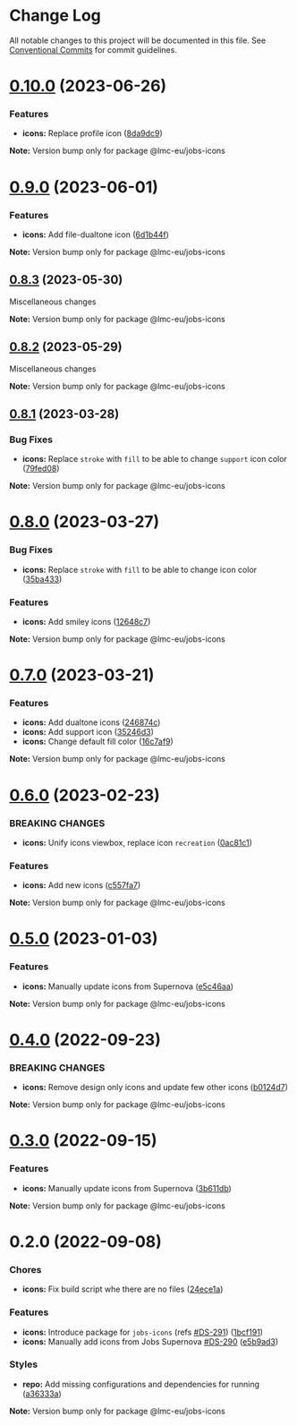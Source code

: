 # Change Log

All notable changes to this project will be documented in this file.
See [Conventional Commits](https://conventionalcommits.org) for commit guidelines.

<a name="0.10.0"></a>

# [0.10.0](https://github.com/lmc-eu/jobs-design-system/compare/@lmc-eu/jobs-icons@0.9.0...@lmc-eu/jobs-icons@0.10.0) (2023-06-26)

### Features

- **icons:** Replace profile icon ([8da9dc9](https://github.com/lmc-eu/jobs-design-system/commit/8da9dc9))

**Note:** Version bump only for package @lmc-eu/jobs-icons

<a name="0.9.0"></a>

# [0.9.0](https://github.com/lmc-eu/jobs-design-system/compare/@lmc-eu/jobs-icons@0.8.3...@lmc-eu/jobs-icons@0.9.0) (2023-06-01)

### Features

- **icons:** Add file-dualtone icon ([6d1b44f](https://github.com/lmc-eu/jobs-design-system/commit/6d1b44f))

**Note:** Version bump only for package @lmc-eu/jobs-icons

<a name="0.8.3"></a>

## [0.8.3](https://github.com/lmc-eu/jobs-design-system/compare/@lmc-eu/jobs-icons@0.8.2...@lmc-eu/jobs-icons@0.8.3) (2023-05-30)

Miscellaneous changes

**Note:** Version bump only for package @lmc-eu/jobs-icons

<a name="0.8.2"></a>

## [0.8.2](https://github.com/lmc-eu/jobs-design-system/compare/@lmc-eu/jobs-icons@0.8.1...@lmc-eu/jobs-icons@0.8.2) (2023-05-29)

Miscellaneous changes

**Note:** Version bump only for package @lmc-eu/jobs-icons

<a name="0.8.1"></a>

## [0.8.1](https://github.com/lmc-eu/jobs-design-system/compare/@lmc-eu/jobs-icons@0.8.0...@lmc-eu/jobs-icons@0.8.1) (2023-03-28)

### Bug Fixes

- **icons:** Replace `stroke` with `fill` to be able to change `support` icon color ([79fed08](https://github.com/lmc-eu/jobs-design-system/commit/79fed08))

**Note:** Version bump only for package @lmc-eu/jobs-icons

<a name="0.8.0"></a>

# [0.8.0](https://github.com/lmc-eu/jobs-design-system/compare/@lmc-eu/jobs-icons@0.7.0...@lmc-eu/jobs-icons@0.8.0) (2023-03-27)

### Bug Fixes

- **icons:** Replace `stroke` with `fill` to be able to change icon color ([35ba433](https://github.com/lmc-eu/jobs-design-system/commit/35ba433))

### Features

- **icons:** Add smiley icons ([12648c7](https://github.com/lmc-eu/jobs-design-system/commit/12648c7))

**Note:** Version bump only for package @lmc-eu/jobs-icons

<a name="0.7.0"></a>

# [0.7.0](https://github.com/lmc-eu/jobs-design-system/compare/@lmc-eu/jobs-icons@0.6.0...@lmc-eu/jobs-icons@0.7.0) (2023-03-21)

### Features

- **icons:** Add dualtone icons ([246874c](https://github.com/lmc-eu/jobs-design-system/commit/246874c))
- **icons:** Add support icon ([35246d3](https://github.com/lmc-eu/jobs-design-system/commit/35246d3))
- **icons:** Change default fill color ([16c7af9](https://github.com/lmc-eu/jobs-design-system/commit/16c7af9))

**Note:** Version bump only for package @lmc-eu/jobs-icons

<a name="0.6.0"></a>

# [0.6.0](https://github.com/lmc-eu/jobs-design-system/compare/@lmc-eu/jobs-icons@0.5.0...@lmc-eu/jobs-icons@0.6.0) (2023-02-23)

### BREAKING CHANGES

- **icons:** Unify icons viewbox, replace icon `recreation` ([0ac81c1](https://github.com/lmc-eu/jobs-design-system/commit/0ac81c1))

### Features

- **icons:** Add new icons ([c557fa7](https://github.com/lmc-eu/jobs-design-system/commit/c557fa7))

**Note:** Version bump only for package @lmc-eu/jobs-icons

<a name="0.5.0"></a>

# [0.5.0](https://github.com/lmc-eu/jobs-design-system/compare/@lmc-eu/jobs-icons@0.4.0...@lmc-eu/jobs-icons@0.5.0) (2023-01-03)

### Features

- **icons:** Manually update icons from Supernova ([e5c46aa](https://github.com/lmc-eu/jobs-design-system/commit/e5c46aa))

**Note:** Version bump only for package @lmc-eu/jobs-icons

<a name="0.4.0"></a>

# [0.4.0](https://github.com/lmc-eu/jobs-design-system/compare/@lmc-eu/jobs-icons@0.3.0...@lmc-eu/jobs-icons@0.4.0) (2022-09-23)

### BREAKING CHANGES

- **icons:** Remove design only icons and update few other icons ([b0124d7](https://github.com/lmc-eu/jobs-design-system/commit/b0124d7))

**Note:** Version bump only for package @lmc-eu/jobs-icons

<a name="0.3.0"></a>

# [0.3.0](https://github.com/lmc-eu/jobs-design-system/compare/@lmc-eu/jobs-icons@0.2.0...@lmc-eu/jobs-icons@0.3.0) (2022-09-15)

### Features

- **icons:** Manually update icons from Supernova ([3b611db](https://github.com/lmc-eu/jobs-design-system/commit/3b611db))

**Note:** Version bump only for package @lmc-eu/jobs-icons

<a name="0.2.0"></a>

# 0.2.0 (2022-09-08)

### Chores

- **icons:** Fix build script whe there are no files ([24ece1a](https://github.com/lmc-eu/jobs-design-system/commit/24ece1a))

### Features

- **icons:** Introduce package for `jobs-icons` (refs [#DS-291](https://github.com/lmc-eu/jobs-design-system/issues/DS-291)) ([1bcf191](https://github.com/lmc-eu/jobs-design-system/commit/1bcf191))
- **icons:** Manually add icons from Jobs Supernova [#DS-290](https://github.com/lmc-eu/jobs-design-system/issues/DS-290) ([e5b9ad3](https://github.com/lmc-eu/jobs-design-system/commit/e5b9ad3))

### Styles

- **repo:** Add missing configurations and dependencies for running ([a36333a](https://github.com/lmc-eu/jobs-design-system/commit/a36333a))

**Note:** Version bump only for package @lmc-eu/jobs-icons
